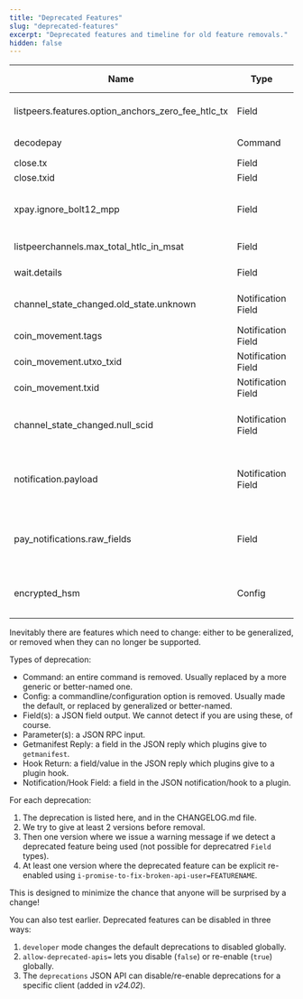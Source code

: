 ```yaml
---
title: "Deprecated Features"
slug: "deprecated-features"
excerpt: "Deprecated features and timeline for old feature removals."
hidden: false
---
```


| Name                                               | Type               | First Deprecated | Last Supported | Description                                                                                                               |
|----------------------------------------------------|--------------------|------------------|----------------|---------------------------------------------------------------------------------------------------------------------------|
| listpeers.features.option_anchors_zero_fee_htlc_tx | Field              | v24.08           | v25.09         | Renamed to `option_anchors` in the spec: check for that in `features` instead                                             |
| decodepay                                          | Command            | v24.11           | v25.12         | Use `decode` which is more powerful (since v23.05)                                                                        |
| close.tx                                           | Field              | v24.11           | v25.12         | Use txs array instead                                                                                                     |
| close.txid                                         | Field              | v24.11           | v25.12         | Use txids array instead                                                                                                   |
| xpay.ignore_bolt12_mpp                             | Field              | v25.05           | v25.12         | Try MPP even if the BOLT12 invoice doesn't explicitly allow it (CLN didn't until 25.02)                                   |
| listpeerchannels.max_total_htlc_in_msat            | Field              | v25.02           | v26.03         | Use our_max_total_htlc_out_msat                                                                                           |
| wait.details                                       | Field              | v25.05           | v26.06         | Use subsystem-specific object instead                                                                                     |
| channel_state_changed.old_state.unknown            | Notification Field | v25.05           | v26.03         | Value "unknown" is deprecated: field will be omitted instead                                                              |
| coin_movement.tags                                 | Notification Field | v25.09           | v26.09         | Use `primary_tag` (first tag) and `extra_tags` instead                                                                    |
| coin_movement.utxo_txid                            | Notification Field | v25.09           | v26.09         | Use `utxo` instead of `utxo_txid` & `vout`                                                                                |
| coin_movement.txid                                 | Notification Field | v25.09           | v26.09         | Use `spending_txid` instead                                                                                               |
| channel_state_changed.null_scid                    | Notification Field | v25.09           | v26.09         | In channel_state_changed notification, `short_channel_id` will be missing instead of `null`                               |
| notification.payload                               | Notification Field | v25.09           | v26.09         | Notifications from plugins used to have fields in `payload` sub-object, now they are not (just like normal notifications) |
| pay_notifications.raw_fields                       | Field              | v25.09           | v26.09         | `channel_hint_update`, `pay_failure` and `pay_success` notifications now wrap members in an object of the same name       |
| encrypted_hsm	                                     | Config             | v25.12           | v26.12         | `hsm-passphrase` is a name which also makes sense for modern hsm_secrets which use BIP 39                                 |

Inevitably there are features which need to change: either to be generalized, or removed when they can no longer be supported.

Types of deprecation:
* Command: an entire command is removed.  Usually replaced by a more generic or better-named one.
* Config: a commandline/configuration option is removed.  Usually made the default, or replaced by generalized or better-named.
* Field(s): a JSON field output.  We cannot detect if you are using these, of course.
* Parameter(s): a JSON RPC input.
* Getmanifest Reply: a field in the JSON reply which plugins give to `getmanifest`.
* Hook Return: a field/value in the JSON reply which plugins give to a plugin hook.
* Notification/Hook Field: a field in the JSON notification/hook to a plugin.

For each deprecation:
1. The deprecation is listed here, and in the CHANGELOG.md file.
2. We try to give at least 2 versions before removal.
3. Then one version where we issue a warning message if we detect a deprecated feature being used (not possible for deprecatred `Field` types).
4. At least one version where the deprecated feature can be explicit re-enabled using `i-promise-to-fix-broken-api-user=FEATURENAME`.


This is designed to minimize the chance that anyone will be surprised by a change!

You can also test earlier.  Deprecated features can be disabled in three ways:
1. `developer` mode changes the default deprecations to disabled globally.
2. `allow-deprecated-apis=` lets you disable (`false`) or re-enable (`true`) globally.
3. The `deprecations` JSON API can disable/re-enable deprecations for a specific client (added in *v24.02*).
